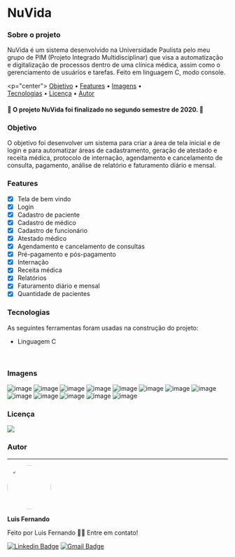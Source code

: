 # <h1>NuVida</h1>

<h3>Sobre o projeto</h3>

<p>NuVida é um sistema desenvolvido na Universidade Paulista pelo meu grupo de PIM (Projeto Integrado Multidisciplinar) que visa a automatização e digitalização de processos dentro de uma clínica médica, assim como o gerenciamento de usuários e tarefas. Feito em linguagem C, modo console.</p>

<p="center">
 <a href="#objetivo">Objetivo</a> • 
 <a href="#features">Features</a> • 
 <a href="#images">Imagens</a> •	
 <a href="#tecnologias">Tecnologias</a> • 
 <a href="#licença">Licença</a> • 
 <a href="#autor">Autor</a>
</p>

<h4> 
	🚧  O projeto NuVida foi finalizado no segundo semestre de 2020.  🚧
</h4>
 
 
### Objetivo
<p>O objetivo foi desenvolver um sistema para criar a área de tela inicial e de login e para automatizar áreas de cadastramento, geração de atestado e receita médica, protocolo de internação, agendamento e cancelamento de consulta, pagamento, análise de relatório e faturamento diário e mensal.</p>

### Features

- [x] Tela de bem vindo
- [x] Login
- [x] Cadastro de paciente
- [x] Cadastro de médico
- [x] Cadastro de funcionário
- [x] Atestado médico
- [x] Agendamento e cancelamento de consultas
- [x] Pré-pagamento e pós-pagamento
- [x] Internação
- [x] Receita médica
- [x] Relatórios
- [x] Faturamento diário e mensal
- [x] Quantidade de pacientes

### Tecnologias

As seguintes ferramentas foram usadas na construção do projeto:

- Linguagem C
<br>

### Imagens
![image](https://user-images.githubusercontent.com/67171626/122771258-a3c05280-d27c-11eb-8b9c-c005e7cdf345.png)
![image](https://user-images.githubusercontent.com/67171626/122771282-a753d980-d27c-11eb-8b38-abfb7001293b.png)
![image](https://user-images.githubusercontent.com/67171626/122771296-ac188d80-d27c-11eb-9e36-668556b519d0.png)
![image](https://user-images.githubusercontent.com/67171626/122771313-b175d800-d27c-11eb-8d03-be007bcc1069.png)
![image](https://user-images.githubusercontent.com/67171626/122771333-b63a8c00-d27c-11eb-8753-dfc751c0b92c.png)
![image](https://user-images.githubusercontent.com/67171626/122771354-baff4000-d27c-11eb-8d7c-067632c0873c.png)
![image](https://user-images.githubusercontent.com/67171626/122771363-bd619a00-d27c-11eb-99ee-44f2dedbbcf0.png)
![image](https://user-images.githubusercontent.com/67171626/122771384-c2264e00-d27c-11eb-8a28-7208934a9374.png)
![image](https://user-images.githubusercontent.com/67171626/122771400-c6526b80-d27c-11eb-8f5e-a5b492d6b7c3.png)
![image](https://user-images.githubusercontent.com/67171626/122771520-e4b86700-d27c-11eb-88db-3541059e0e2a.png)
![image](https://user-images.githubusercontent.com/67171626/122771538-e97d1b00-d27c-11eb-9ab0-0c9d39254b4b.png)
![image](https://user-images.githubusercontent.com/67171626/122771550-ec780b80-d27c-11eb-879a-08eb54266183.png)
![image](https://user-images.githubusercontent.com/67171626/122771565-f0a42900-d27c-11eb-8857-f4961c3c1211.png)


### Licença
<img src="https://img.shields.io/github/license/luisfernandodass/NuVida.c"/>

### Autor
---


 <img style="border-radius: 50%;" src="https://avatars.githubusercontent.com/u/67171626?s=460&u=609fc063322b859752a5675bd4e17657e650a389&v=4" width="100px;" alt=""/>
 
 <b>Luis Fernando</b>
 
Feito por Luis Fernando 👋🏽 Entre em contato!

[![Linkedin Badge](https://img.shields.io/badge/-Luis-blue?style=flat-square&logo=Linkedin&logoColor=white&link=https://www.linkedin.com/in/luisfernando/)](https://www.linkedin.com/in/luisfernando/) 
[![Gmail Badge](https://img.shields.io/badge/-luisfernandodass@gmail.com-c14438?style=flat-square&logo=Gmail&logoColor=white&link=mailto:luisfernandodass@gmail.com)](mailto:luisfernandodass@gmail.com)
